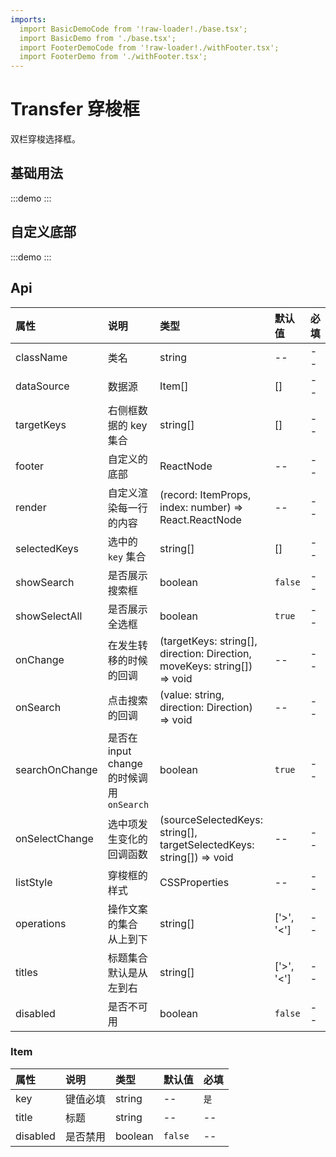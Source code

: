 ```yaml
---
imports: 
  import BasicDemoCode from '!raw-loader!./base.tsx';
  import BasicDemo from './base.tsx';
  import FooterDemoCode from '!raw-loader!./withFooter.tsx';
  import FooterDemo from './withFooter.tsx';
---
```


# Transfer 穿梭框

双栏穿梭选择框。

## 基础用法

:::demo
<Block code={BasicDemoCode} des="基础用法">
<BasicDemo />
</Block>
:::

## 自定义底部

:::demo
<Block code={FooterDemoCode} des="基础用法">
<FooterDemo />
</Block>
:::

## Api

| 属性           | 说明                                      | 类型                                                                     | 默认值     | 必填 |
| :------------- | :---------------------------------------- | :----------------------------------------------------------------------- | :--------- | :--- |
| className      | 类名                                      | string                                                                   | --         | --   |
| dataSource     | 数据源                                    | Item[]                                                                   | []         | --   |
| targetKeys     | 右侧框数据的 key 集合                     | string[]                                                                 | []         | --   |
| footer         | 自定义的底部                              | ReactNode                                                                | --         | --   |
| render         | 自定义渲染每一行的内容                    | (record: ItemProps, index: number) => React.ReactNode                    | --         | --   |
| selectedKeys   | 选中的 `key` 集合                         | string[]                                                                 | []         | --   |
| showSearch     | 是否展示搜索框                            | boolean                                                                  | `false`    | --   |
| showSelectAll  | 是否展示全选框                            | boolean                                                                  | `true`     | --   |
| onChange       | 在发生转移的时候的回调                    | (targetKeys: string[], direction: Direction, moveKeys: string[]) => void | --         | --   |
| onSearch       | 点击搜索的回调                            | (value: string, direction: Direction) => void                            | --         | --   |
| searchOnChange | 是否在 input change 的时候调用 `onSearch` | boolean                                                                  | `true`     | --   |
| onSelectChange | 选中项发生变化的回调函数                  | (sourceSelectedKeys: string[], targetSelectedKeys: string[]) => void     | --         | --   |
| listStyle      | 穿梭框的样式                              | CSSProperties                                                            | --         | --   |
| operations     | 操作文案的集合 从上到下                   | string[]                                                                 | ['>', '<'] | --   |
| titles         | 标题集合 默认是从左到右                   | string[]                                                                 | ['>', '<'] | --   |
| disabled       | 是否不可用                                | boolean                                                                  | `false`    | --   |

### Item

| 属性     | 说明     | 类型    | 默认值  | 必填 |
| :------- | :------- | :------ | :------ | :--- |
| key      | 键值必填 | string  | --      | `是` |
| title    | 标题     | string  | --      | --   |
| disabled | 是否禁用 | boolean | `false` | --   |
